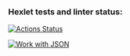 ### Hexlet tests and linter status:

[![Actions Status](https://github.com/Igor3411/frontend-project-lvl2/workflows/hexlet-check/badge.svg)](https://github.com/Igor3411/frontend-project-lvl2/actions)

[![Work with JSON](https://asciinema.org/a/489644.svg)](https://asciinema.org/a/489644)
